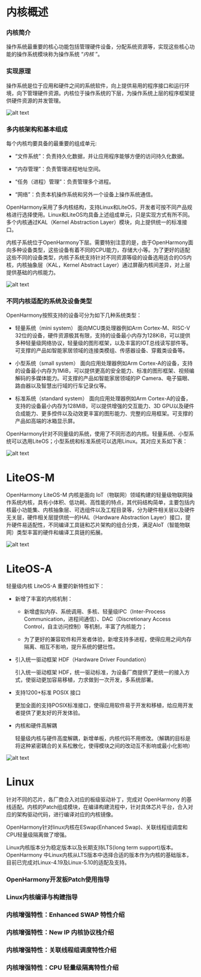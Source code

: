 # 内核概述

### 内核简介

操作系统最重要的核心功能包括管理硬件设备，分配系统资源等，实现这些核心功能的操作系统模块称为操作系统 “*内核* ”。

### 实现原理

操作系统是位于应用和硬件之间的系统软件，向上提供易用的程序接口和运行环境，向下管理硬件资源。内核位于操作系统的下层，为操作系统上层的程序框架提供硬件资源的并发管理。

![alt text](操作系统结构.png)

### 多内核架构和基本组成

每个内核均要具备的最重要的组成单元:

* “文件系统”：负责持久化数据，并让应用程序能够方便的访问持久化数据。

* “内存管理”：负责管理进程地址空间。

* “任务（进程）管理”：负责管理多个进程。

* “网络”：负责本机操作系统和另外一个设备上操作系统通信。

OpenHarmony采用了多内核结构，支持Linux和LiteOS，开发者可按不同产品规格进行选择使用。Linux和LiteOS均具备上述组成单元，只是实现方式有所不同。多个内核通过KAL（Kernel Abstraction Layer）模块，向上提供统一的标准接口。

内核子系统位于OpenHarmony下层。需要特别注意的是，由于OpenHarmony面向多种设备类型，这些设备有着不同的CPU能力，存储大小等。为了更好的适配这些不同的设备类型，内核子系统支持针对不同资源等级的设备选用适合的OS内核，内核抽象层（KAL，Kernel Abstract Layer）通过屏蔽内核间差异，对上层提供基础的内核能力。

![alt text](技术架构.png)

### 不同内核适配的系统及设备类型

OpenHarmony按照支持的设备可分为如下几种系统类型：

* 轻量系统（mini system） 面向MCU类处理器例如Arm Cortex-M、RISC-V 32位的设备，硬件资源极其有限，支持的设备最小内存为128KiB，可以提供多种轻量级网络协议，轻量级的图形框架，以及丰富的IOT总线读写部件等。可支撑的产品如智能家居领域的连接类模组、传感器设备、穿戴类设备等。

* 小型系统（small system） 面向应用处理器例如Arm Cortex-A的设备，支持的设备最小内存为1MiB，可以提供更高的安全能力、标准的图形框架、视频编解码的多媒体能力。可支撑的产品如智能家居领域的IP Camera、电子猫眼、路由器以及智慧出行域的行车记录仪等。

* 标准系统（standard system） 面向应用处理器例如Arm Cortex-A的设备，支持的设备最小内存为128MiB，可以提供增强的交互能力、3D GPU以及硬件合成能力、更多控件以及动效更丰富的图形能力、完整的应用框架。可支撑的产品如高端的冰箱显示屏。

OpenHarmony针对不同量级的系统，使用了不同形态的内核。轻量系统、小型系统可以选用LiteOS；小型系统和标准系统可以选用Linux。其对应关系如下表：

![alt text](系统关系对应表.png)

# LiteOS-M

OpenHarmony LiteOS-M 内核是面向 IoT（物联网）领域构建的轻量级物联网操作系统内核，具有小体积、低功耗、高性能的特点，其代码结构简单，主要包括内核最小功能集、内核抽象层、可选组件以及工程目录等，分为硬件相关层以及硬件无关层，硬件相关层提供统一的HAL（Hardware Abstraction Layer）接口，提升硬件易适配性，不同编译工具链和芯片架构的组合分类，满足AIoT（智能物联网）类型丰富的硬件和编译工具链的拓展。

![alt text](LiteOS-M架构.png)

# LiteOS-A

轻量级内核 LiteOS-A 重要的新特性如下：

* 新增了丰富的内核机制：

    * 新增虚拟内存、系统调用、多核、轻量级IPC（Inter-Process Communication，进程间通信）、DAC（Discretionary Access Control，自主访问控制）等机制，丰富了内核能力；

    * 为了更好的兼容软件和开发者体验，新增支持多进程，使得应用之间内存隔离、相互不影响，提升系统的健壮性。

* 引入统一驱动框架 HDF（Hardware Driver Foundation）

    引入统一驱动框架 HDF，统一驱动标准，为设备厂商提供了更统一的接入方式，使驱动更加容易移植，力求做到一次开发，多系统部署。

* 支持1200+标准 POSIX 接口

    更加全面的支持POSIX标准接口，使得应用软件易于开发和移植，给应用开发者提供了更友好的开发体验。

* 内核和硬件高解耦

    轻量级内核与硬件高度解耦，新增单板，内核代码不用修改。（解耦的目标是将这种紧密耦合的关系松散化，使得模块之间的改动互不影响或最小化影响）

![alt text](LiteOS-A.png)

# Linux

针对不同的芯片，各厂商合入对应的板级驱动补丁，完成对 OpenHarmony 的基线适配。内核的Patch组成模块，在编译构建流程中，针对具体芯片平台，合入对应的架构驱动代码，进行编译对应的内核镜像。

OpenHarmony针对linux内核在ESwap(Enhanced Swap)、关联线程组调度和CPU轻量级隔离做了增强。

Linux内核版本分为稳定版本以及长期支持LTS(long term support)版本。OpenHarmony 中Linux内核从LTS版本中选择合适的版本作为内核的基础版本，目前已完成对Linux-4.19及Linux-5.10的适配及支持。

### OpenHarmony开发板Patch使用指导

### Linux内核编译与构建指导

### 内核增强特性：Enhanced SWAP 特性介绍

### 内核增强特性：New IP 内核协议栈介绍

### 内核增强特性：关联线程组调度特性介绍

### 内核增强特性：CPU 轻量级隔离特性介绍
